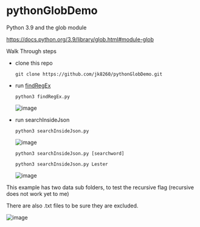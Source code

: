# pythonGlobDemo

Python 3.9 and the glob module

https://docs.python.org/3.9/library/glob.html#module-glob

Walk Through steps
- clone this repo

  `git clone https://github.com/jk8260/pythonGlobDemo.git`
- run [findRegEx](https://github.com/jk8260/pythonGlobDemo/blob/master/findRegEx.py)
  
  `python3 findRegEx.py`

  ![image](https://user-images.githubusercontent.com/10749423/209390544-fa9c1486-73cf-4c13-ad06-ac0800cd161f.png)

- run searchInsideJson
  
  `python3 searchInsideJson.py`
  
  ![image](https://user-images.githubusercontent.com/10749423/209388291-32ed7c2f-b354-46f1-925d-650b359ca5f9.png)

  
  `python3 searchInsideJson.py [searchword]`

  `python3 searchInsideJson.py Lester`
  
  ![image](https://user-images.githubusercontent.com/10749423/209390064-3691c162-8563-4be1-96a2-71c20cf0e637.png)


This example has two data sub folders, to test the recursive flag (recursive does not work yet to me)

There are also .txt files to be sure they are excluded.

![image](https://user-images.githubusercontent.com/10749423/209388621-c275c4f6-c70b-4a9d-8311-a24f490367e3.png)

